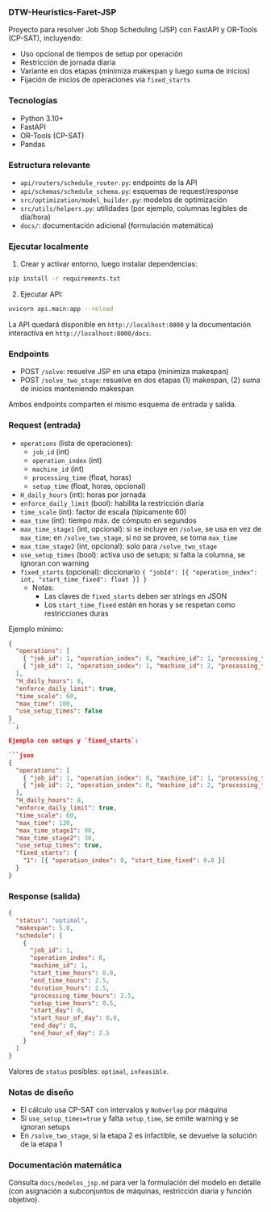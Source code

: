 ### DTW-Heuristics-Faret-JSP

Proyecto para resolver Job Shop Scheduling (JSP) con FastAPI y OR-Tools (CP-SAT), incluyendo:

- Uso opcional de tiempos de setup por operación
- Restricción de jornada diaria
- Variante en dos etapas (minimiza makespan y luego suma de inicios)
- Fijación de inicios de operaciones vía `fixed_starts`

### Tecnologías

- Python 3.10+
- FastAPI
- OR-Tools (CP-SAT)
- Pandas

### Estructura relevante

- `api/routers/schedule_router.py`: endpoints de la API
- `api/schemas/schedule_schema.py`: esquemas de request/response
- `src/optimization/model_builder.py`: modelos de optimización
- `src/utils/helpers.py`: utilidades (por ejemplo, columnas legibles de día/hora)
- `docs/`: documentación adicional (formulación matemática)

### Ejecutar localmente

1. Crear y activar entorno, luego instalar dependencias:

```bash
pip install -r requirements.txt
```

2. Ejecutar API:

```bash
uvicorn api.main:app --reload
```

La API quedará disponible en `http://localhost:8000` y la documentación interactiva en `http://localhost:8000/docs`.

### Endpoints

- POST `/solve`: resuelve JSP en una etapa (minimiza makespan)
- POST `/solve_two_stage`: resuelve en dos etapas (1) makespan, (2) suma de inicios manteniendo makespan

Ambos endpoints comparten el mismo esquema de entrada y salida.

### Request (entrada)

- `operations` (lista de operaciones):
  - `job_id` (int)
  - `operation_index` (int)
  - `machine_id` (int)
  - `processing_time` (float, horas)
  - `setup_time` (float, horas, opcional)
- `H_daily_hours` (int): horas por jornada
- `enforce_daily_limit` (bool): habilita la restricción diaria
- `time_scale` (int): factor de escala (típicamente 60)
- `max_time` (int): tiempo máx. de cómputo en segundos
- `max_time_stage1` (int, opcional): si se incluye en `/solve`, se usa en vez de `max_time`; en `/solve_two_stage`, si no se provee, se toma `max_time`
- `max_time_stage2` (int, opcional): solo para `/solve_two_stage`
- `use_setup_times` (bool): activa uso de setups; si falta la columna, se ignoran con warning
- `fixed_starts` (opcional): diccionario `{ "jobId": [{ "operation_index": int, "start_time_fixed": float }] }`
  - Notas:
    - Las claves de `fixed_starts` deben ser strings en JSON
    - Los `start_time_fixed` están en horas y se respetan como restricciones duras

Ejemplo mínimo:

````json
{
  "operations": [
    { "job_id": 1, "operation_index": 0, "machine_id": 1, "processing_time": 2.5 },
    { "job_id": 1, "operation_index": 1, "machine_id": 2, "processing_time": 1.5 }
  ],
  "H_daily_hours": 8,
  "enforce_daily_limit": true,
  "time_scale": 60,
  "max_time": 100,
  "use_setup_times": false
}
``;

Ejemplo con setups y `fixed_starts`:

```json
{
  "operations": [
    { "job_id": 1, "operation_index": 0, "machine_id": 1, "processing_time": 2.5, "setup_time": 0.5 },
    { "job_id": 2, "operation_index": 0, "machine_id": 2, "processing_time": 3.0, "setup_time": 0.75 }
  ],
  "H_daily_hours": 8,
  "enforce_daily_limit": true,
  "time_scale": 60,
  "max_time": 120,
  "max_time_stage1": 90,
  "max_time_stage2": 30,
  "use_setup_times": true,
  "fixed_starts": {
    "1": [{ "operation_index": 0, "start_time_fixed": 0.0 }]
  }
}
````

### Response (salida)

```json
{
  "status": "optimal",
  "makespan": 5.0,
  "schedule": [
    {
      "job_id": 1,
      "operation_index": 0,
      "machine_id": 1,
      "start_time_hours": 0.0,
      "end_time_hours": 2.5,
      "duration_hours": 2.5,
      "processing_time_hours": 2.5,
      "setup_time_hours": 0.5,
      "start_day": 0,
      "start_hour_of_day": 0.0,
      "end_day": 0,
      "end_hour_of_day": 2.5
    }
  ]
}
```

Valores de `status` posibles: `optimal`, `infeasible`.

### Notas de diseño

- El cálculo usa CP-SAT con intervalos y `NoOverlap` por máquina
- Si `use_setup_times=true` y falta `setup_time`, se emite warning y se ignoran setups
- En `/solve_two_stage`, si la etapa 2 es infactible, se devuelve la solución de la etapa 1

### Documentación matemática

Consulta `docs/modelos_jsp.md` para ver la formulación del modelo en detalle (con asignación a subconjuntos de máquinas, restricción diaria y función objetivo).
